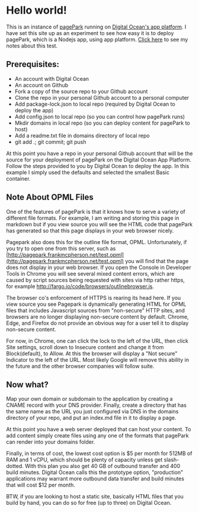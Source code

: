 # Hello world!

This is an instance of [pagePark](https://github.com/scripting/pagePark) running on [Digital Ocean's app platform](https://www.digitalocean.com/products/app-platform/). I have set this site up as an experiment to see how easy it is to deploy pagePark, which is a Nodejs app, using app platform. [Click here](http://my.this.how/frankm/myTechProjects.opml#1626449093000) to see my notes about this test.

## Prerequisites:

- An account with Digital Ocean
- An account on Github
- Fork a copy of the source repo to your Github account
- Clone the repo in your personal Github account to a personal computer
- Add package-lock.json to local repo (required by Digital Ocean to deploy the app)
- Add config.json to local repo (so you can control how pagePark runs)
- Mkdir domains in local repo (so you can deploy content for pagePark to host)
- Add a readme.txt file in domains directory of local repo
- git add .; git commit; git push

At this point you have a repo in your personal Github account that will be the source for your deployment of pagePark on the Digital Ocean
App Platform. Follow the steps provided to you by Digital Ocean to deploy the app. In this example I simply used the defaults and 
selected the smallest Basic container.

## Note About OPML Files

One of the features of pagePark is that it knows how to serve a variety of different file formats. For example, I am writing and storing this page in markdown but if you view source you will see the HTML code that pagePark has generated so that this page displays in your web browser nicely.

Pagepark also does this for the outline file format, OPML. Unfortunately, if you try to open one from this server, such as [http://pagepark.frankmcpherson.net/test.opml](http://pagepark.frankmcpherson.net/test.opml) you will find that the page does not display in your web browser. If you open the Console in Developer Tools in Chrome you will see several mixed content errors, which are caused by script sources being requested with sites via http rather https, for example http://fargo.io/code/browsers/outlinebrowser.js. 

The browser co's enforcement of HTTPS is rearing its head here.  If you view source you see Pagepark is dynamically generating HTML for OPML files that includes Javascript sources from "non-secure" HTTP sites, and browsers are no longer displaying non-secure content by default. Chrome, Edge, and Firefox do not provide an obvious way for a user tell it to display non-secure content. 

For now, in Chrome, one can click the lock to the left of the URL, then click Site settings, scroll down to Insecure content and change it from Block(default), to Allow. At this the browser will display a "Not secure" Indicator to the left of the URL. Most likely Google will remove this ability in the future and the other browser companies will follow suite.

## Now what?

Map your own domain or subdomain to the application by creating a CNAME record with your DNS provider. Finally, create a directory that has the same name as the URL you just configured via DNS in the domains directory of your repo, and put an index.md file in it to display a page.

At this point you have a web server deployed that can host your content. To add content simply create files using any one of the formats that pagePark can render into your domains folder. 

Finally, in terms of cost, the lowest cost option is $5 per month for 512MB of RAM and 1 vCPU, which should be plenty of capacity unless get slash-dotted. With this plan you also get 40 GB of outbound transfer and 400 build minutes. Digital Ocean calls this the prototype option, "production" applications may warrant more outbound data transfer and build minutes that will cost $12 per month. 

BTW, if you are looking to host a static site, basically HTML files that you build by hand, you can do so for free (up to three) on Digital Ocean.